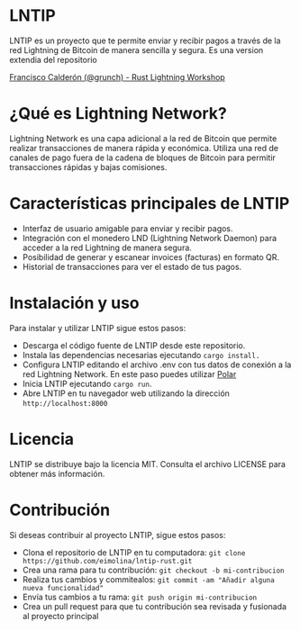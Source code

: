 # LNTIP
LNTIP es un proyecto que te permite enviar y recibir pagos a través de la red Lightning de Bitcoin de manera sencilla y segura.
Es una version extendia del repositorio

[Francisco Calderón (@grunch) - Rust Lightning Workshop](https://github.com/grunch/rust-lightning-workshop)


# ¿Qué es Lightning Network?
Lightning Network es una capa adicional a la red de Bitcoin que permite realizar transacciones de manera rápida y económica. Utiliza una red de canales de pago fuera de la cadena de bloques de Bitcoin para permitir transacciones rápidas y bajas comisiones.

# Características principales de LNTIP
* Interfaz de usuario amigable para enviar y recibir pagos.
* Integración con el monedero LND (Lightning Network Daemon) para acceder a la red Lightning de manera segura.
* Posibilidad de generar y escanear invoices (facturas) en formato QR.
* Historial de transacciones para ver el estado de tus pagos.

# Instalación y uso
Para instalar y utilizar LNTIP sigue estos pasos:

* Descarga el código fuente de LNTIP desde este repositorio.
* Instala las dependencias necesarias ejecutando ```cargo install.```
* Configura LNTIP editando el archivo .env con tus datos de conexión a la red Lightning Network. En este paso puedes utilizar [Polar](https://github.com/jamaljsr/polar)
* Inicia LNTIP ejecutando ```cargo run```.
* Abre LNTIP en tu navegador web utilizando la dirección ```http://localhost:8000```

# Licencia
LNTIP se distribuye bajo la licencia MIT. Consulta el archivo LICENSE para obtener más información.

# Contribución
Si deseas contribuir al proyecto LNTIP, sigue estos pasos:

* Clona el repositorio de LNTIP en tu computadora: ```git clone https://github.com/eimolina/lntip-rust.git```
* Crea una rama para tu contribución: ```git checkout -b mi-contribucion```
* Realiza tus cambios y commitealos: ```git commit -am "Añadir alguna nueva funcionalidad"```
* Envía tus cambios a tu rama: ```git push origin mi-contribucion```
* Crea un pull request para que tu contribución sea revisada y fusionada al proyecto principal